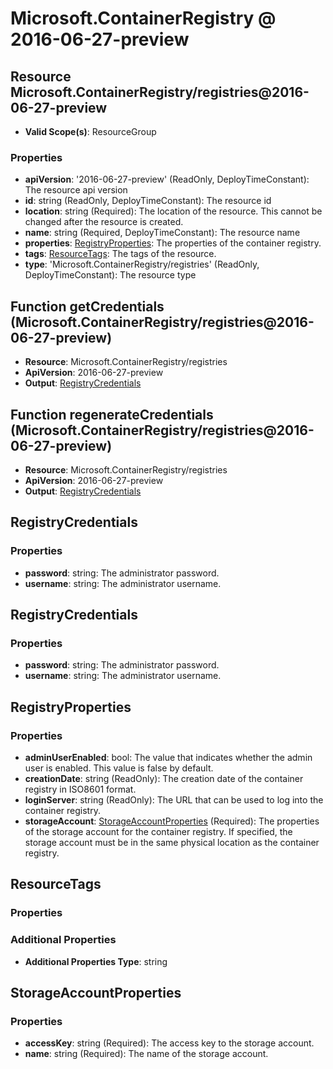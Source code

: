 # Microsoft.ContainerRegistry @ 2016-06-27-preview

## Resource Microsoft.ContainerRegistry/registries@2016-06-27-preview
* **Valid Scope(s)**: ResourceGroup
### Properties
* **apiVersion**: '2016-06-27-preview' (ReadOnly, DeployTimeConstant): The resource api version
* **id**: string (ReadOnly, DeployTimeConstant): The resource id
* **location**: string (Required): The location of the resource. This cannot be changed after the resource is created.
* **name**: string (Required, DeployTimeConstant): The resource name
* **properties**: [RegistryProperties](#registryproperties): The properties of the container registry.
* **tags**: [ResourceTags](#resourcetags): The tags of the resource.
* **type**: 'Microsoft.ContainerRegistry/registries' (ReadOnly, DeployTimeConstant): The resource type

## Function getCredentials (Microsoft.ContainerRegistry/registries@2016-06-27-preview)
* **Resource**: Microsoft.ContainerRegistry/registries
* **ApiVersion**: 2016-06-27-preview
* **Output**: [RegistryCredentials](#registrycredentials)

## Function regenerateCredentials (Microsoft.ContainerRegistry/registries@2016-06-27-preview)
* **Resource**: Microsoft.ContainerRegistry/registries
* **ApiVersion**: 2016-06-27-preview
* **Output**: [RegistryCredentials](#registrycredentials)

## RegistryCredentials
### Properties
* **password**: string: The administrator password.
* **username**: string: The administrator username.

## RegistryCredentials
### Properties
* **password**: string: The administrator password.
* **username**: string: The administrator username.

## RegistryProperties
### Properties
* **adminUserEnabled**: bool: The value that indicates whether the admin user is enabled. This value is false by default.
* **creationDate**: string (ReadOnly): The creation date of the container registry in ISO8601 format.
* **loginServer**: string (ReadOnly): The URL that can be used to log into the container registry.
* **storageAccount**: [StorageAccountProperties](#storageaccountproperties) (Required): The properties of the storage account for the container registry. If specified, the storage account must be in the same physical location as the container registry.

## ResourceTags
### Properties
### Additional Properties
* **Additional Properties Type**: string

## StorageAccountProperties
### Properties
* **accessKey**: string (Required): The access key to the storage account.
* **name**: string (Required): The name of the storage account.

